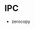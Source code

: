 <!--
    Copyright 2024, Colias Group, LLC

    SPDX-License-Identifier: CC-BY-SA-4.0
-->

# IPC

- zerocopy
